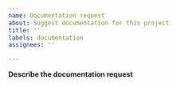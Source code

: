 ```yaml
---
name: Documentation request
about: Suggest documentation for this project
title: ''
labels: documentation
assignees: ''

---
```


**Describe the documentation request**
